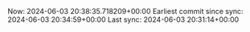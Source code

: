 Now: 2024-06-03 20:38:35.718209+00:00 Earliest commit since sync: 2024-06-03 20:34:59+00:00 Last sync: 2024-06-03 20:31:14+00:00
